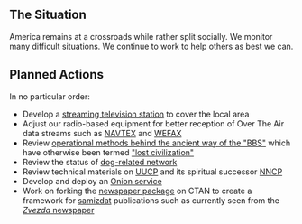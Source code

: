 ## The Situation

America remains at a crossroads while rather split socially.  We monitor many difficult situations.  We continue to work to help others as best we can.

## Planned Actions

In no particular order:

* Develop a [streaming television station](https://en.wikipedia.org/w/index.php?title=Over-the-top_media_service&oldid=1110776742) to cover the local area
* Adjust our radio-based equipment for better reception of Over The Air data streams such as [NAVTEX](https://en.wikipedia.org/wiki/NAVTEX) and [WEFAX](https://en.wikipedia.org/wiki/Radiofax#Weatherfax)
* Review [operational methods behind the ancient way of the "BBS"](http://www.bbscorner.com/telnetbbs/telnetoverview.htm) which have otherwise been termed ["lost civilization"](https://web.archive.org/web/20220315142318/https://www.theatlantic.com/technology/archive/2016/11/the-lost-civilization-of-dial-up-bulletin-board-systems/506465/)
* Review the status of [dog-related network](http://www.bbscorner.com/bbsnetworks/fidonet.htm)
* Review technical materials on [UUCP](https://en.wikipedia.org/wiki/UUCP) and its spiritual successor [NNCP](http://www.nncpgo.org/)
* Develop and deploy an [Onion service](https://en.wikipedia.org/wiki/Tor_(network)#Onion_services)
* Work on forking the [newspaper package](https://ctan.org/pkg/newspaper) on CTAN to create a framework for [samizdat](https://en.wikipedia.org/wiki/Samizdat) publications such as currently seen from the [*Zvezda* newspaper](https://web.archive.org/web/20220521012308/https://www.rferl.org/a/russia-press-freedom-day-samizdat-perm-zvezda/31832108.html)


